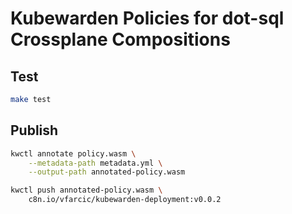 # Kubewarden Policies for dot-sql Crossplane Compositions

## Test

```bash
make test
```

## Publish

```bash
kwctl annotate policy.wasm \
    --metadata-path metadata.yml \
    --output-path annotated-policy.wasm

kwctl push annotated-policy.wasm \
    c8n.io/vfarcic/kubewarden-deployment:v0.0.2
```
